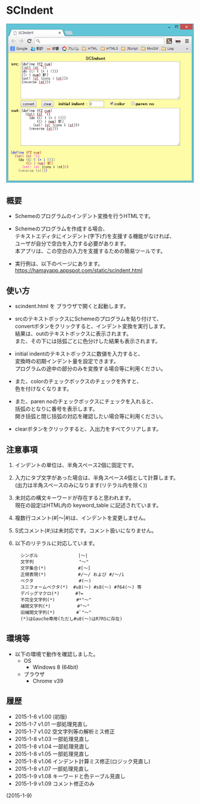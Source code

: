 # SCIndent

![image](image.png)

## 概要
- Schemeのプログラムのインデント変換を行うHTMLです。

- Schemeのプログラムを作成する場合、  
  テキストエディタにインデント(字下げ)を支援する機能がなければ、  
  ユーザが自分で空白を入力する必要があります。  
  本アプリは、この空白の入力を支援するための簡易ツールです。

- 実行例は、以下のページにあります。  
  https://hamayapp.appspot.com/static/scindent.html


## 使い方
- scindent.html を ブラウザで開くと起動します。

- srcのテキストボックスにSchemeのプログラムを貼り付けて、  
  convertボタンをクリックすると、インデント変換を実行します。  
  結果は、outのテキストボックスに表示されます。  
  また、その下には括弧ごとに色分けした結果も表示されます。

- initial indentのテキストボックスに数値を入力すると、  
  変換時の初期インデント量を設定できます。  
  プログラムの途中の部分のみを変換する場合等に利用ください。

- また、colorのチェックボックスのチェックを外すと、  
  色を付けなくなります。

- また、paren noのチェックボックスにチェックを入れると、  
  括弧のとなりに番号を表示します。  
  開き括弧と閉じ括弧の対応を確認したい場合等に利用ください。

- clearボタンをクリックすると、入出力をすべてクリアします。


## 注意事項
1. インデントの単位は、半角スペース2個に固定です。

2. 入力にタブ文字があった場合は、半角スペース4個として計算します。  
   (出力は半角スペースのみになります(リテラル内を除く))

3. 未対応の構文キーワードが存在すると思われます。  
   現在の設定はHTML内の keyword_table に記述されています。

4. 複数行コメント(#|～|#)は、インデントを変更しません。

5. S式コメント(#;)は未対応です。コメント扱いになりません。

6. 以下のリテラルに対応しています。
   ```
     シンボル               |～|
     文字列                 "～"
     文字集合(*)            #[～]
     正規表現(*)            #/～/ および #/～/i
     ベクタ                 #(～)
     ユニフォームベクタ(*)  #u8(～) #s8(～) #f64(～) 等
     デバッグマクロ(*)      #?=
     不完全文字列(*)        #*"～"
     補間文字列(*)          #"～"
     旧補間文字列(*)        #`"～"
     (*)はGauche専用(ただし#u8(～)はR7RSに存在)
   ```


## 環境等
- 以下の環境で動作を確認しました。
  - OS
    - Windows 8 (64bit)
  - ブラウザ
    - Chrome v39

## 履歴
- 2015-1-6  v1.00 (初版)
- 2015-1-7  v1.01 一部処理見直し
- 2015-1-7  v1.02 空文字列等の解析ミス修正
- 2015-1-8  v1.03 一部処理見直し
- 2015-1-8  v1.04 一部処理見直し
- 2015-1-8  v1.05 一部処理見直し
- 2015-1-8  v1.06 インデント計算ミス修正(ロジック見直し)
- 2015-1-8  v1.07 一部処理見直し
- 2015-1-9  v1.08 キーワードと色テーブル見直し
- 2015-1-9  v1.09 コメント修正のみ


(2015-1-9)
